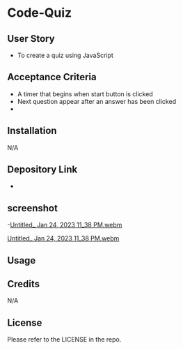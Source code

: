
# Code-Quiz


## User Story
- To create a quiz using JavaScript

## Acceptance Criteria
- A timer that begins when start button is clicked
- Next question appear after an answer has been clicked
- 

## Installation

N/A

## Depository Link 
-

## screenshot
-[Untitled_ Jan 24, 2023 11_38 PM.webm](https://user-images.githubusercontent.com/117079336/214445188-4b873cef-8437-4bdb-b1fe-a35d5526933a.webm)

[Untitled_ Jan 24, 2023 11_38 PM.webm](https://user-images.githubusercontent.com/117079336/214446275-cc2c18bd-6420-492e-8550-660728b91d24.webm)




## Usage


## Credits

N/A

## License

Please refer to the LICENSE in the repo.
